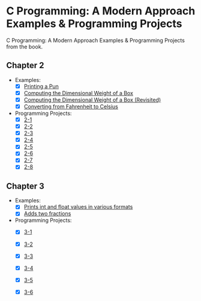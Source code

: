 # C Programming: A Modern Approach Examples &amp; Programming Projects
C Programming: A Modern Approach Examples &amp; Programming Projects from the book.

## Chapter 2
- Examples:
    - [x] [Printing a Pun](/chapter-02-examples/pun.c)
    - [x] [Computing the Dimensional Weight of a Box](/chapter-02-examples/dweight.c)
    - [x] [Computing the Dimensional Weight of a Box (Revisited)](/chapter-02-examples/dweight2.c)
    - [x] [Converting from Fahrenheit to Celsius](/chapter-02-examples/celsius.c)
- Programming Projects:
    - [x] [2-1](chapter-02-projects/project2-1.c)
    - [x] [2-2](chapter-02-projects/project2-2.c)
    - [x] [2-3](chapter-02-projects/project2-3.c)
    - [x] [2-4](chapter-02-projects/project2-4.c)
    - [x] [2-5](chapter-02-projects/project2-5.c)
    - [x] [2-6](chapter-02-projects/project2-6.c)
    - [x] [2-7](chapter-02-projects/project2-7.c)
    - [x] [2-8](chapter-02-projects/project2-8.c)

## Chapter 3
- Examples:
    - [x] [Prints int and float values in various formats](chapter-03-examples/tprintf.c)
    - [x] [Adds two fractions](chapter-03-examples/addfrac.c)
- Programming Projects:
    - [x] [3-1](chapter-03-projects/project3-1.c)
    - [x] [3-2](chapter-03-projects/project3-2.c)
    - [x] [3-3](chapter-03-projects/project3-3.c)
    - [x] [3-4](chapter-03-projects/project3-4.c)
    - [x] [3-5](chapter-03-projects/project3-5.c)
    - [x] [3-6](chapter-03-projects/project3-6.c)


